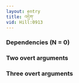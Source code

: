 ```yaml
---
layout: entry
title: འདྲེག་
vid: Hill:0913
---
```

### Dependencies (N = 0)


### Two overt arguments


### Three overt arguments
